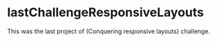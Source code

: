 # lastChallengeResponsiveLayouts
This was the last project of (Conquering responsive layouts) challenge.
